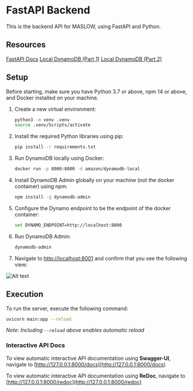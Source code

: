 # FastAPI Backend

This is the backend API for MASLOW, using FastAPI and Python.

## Resources

[FastAPI Docs](https://fastapi.tiangolo.com/)
[Local DynamoDB (Part 1)](https://medium.com/nerd-for-tech/introduction-to-fastapi-and-local-dynamodb-595c990ed0f8)
[Local DynamoDB (Part 2)](https://medium.com/nerd-for-tech/python-fastapi-with-aws-dynamodb-931073a87a52)

## Setup

Before starting, make sure you have Python 3.7 or above, npm 14 or above, and Docker installed on your machine.

1. Create a new virtual environment:

    ```bash
    python3 -m venv .venv
    source .venv/Scripts/activate
    ```

2. Install the required Python libraries using pip:

    ```bash
    pip install -r requirements.txt
    ```

3. Run DynamoDB locally using Docker:

    ```bash
    docker run -p 8000:8000 -d amazon/dynamodb-local
    ```

4. Install DynamoDB Admin globally on your machine (not the docker container) using npm:

    ```bash
    npm install -g dynamodb-admin
    ```

5. Configure the Dynamo endpoint to be the endpoint of the docker container:

    ```bash
    set DYNAMO_ENDPOINT=http://localhost:8000
    ```

6. Run DynamoDB Admin:

    ```bash
    dynamodb-admin
    ```

7. Navigate to [http://localhost:8001](http://localhost:8001) and confirm that you see the following view:

![Alt text](https://miro.medium.com/v2/resize:fit:720/format:webp/1*SOrhdTo_wpK4Yuj6XuGrFQ.png "DynamoDB Admin View")

## Execution

To run the server, execute the following command:

```bash
uvicorn main:app --reload
```

*Note: Including `--reload` above enables automatic reload*

### Interactive API Docs

To view automatic interactive API documentation using **Swagger-UI**, navigate to [http://127.0.0.1:8000/docs](http://127.0.0.1:8000/docs)

To view automatic interactive API documentation using **ReDoc**, navigate to [http://127.0.0.1:8000/redoc](http://127.0.0.1:8000/redoc)
